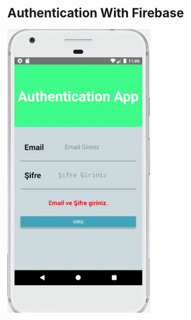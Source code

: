 # Authentication With Firebase
![İmage](https://raw.githubusercontent.com/erolemre1/authentication-with-firebase/main/authentication.gif)

